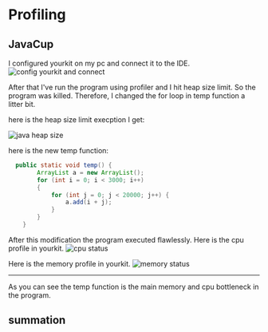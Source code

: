 # Profiling 

## JavaCup

I configured yourkit on my pc and connect it to the IDE. 
![config yourkit and connect](https://user-images.githubusercontent.com/45316558/235088191-7a18f261-9f58-4847-906e-dea192e7bb62.png)

After that I've run the program using profiler and I hit heap size limit. So the program was killed. Therefore, I changed the for loop in temp function a litter bit.

here is the heap size limit execption I get:

![java heap size](https://user-images.githubusercontent.com/45316558/235088722-cb23d8b7-02b8-47b5-844a-9fd3727fafcb.png)


here is the new temp function:

``` java
  public static void temp() {
        ArrayList a = new ArrayList();
        for (int i = 0; i < 3000; i++)
        {
            for (int j = 0; j < 20000; j++) {
                a.add(i + j);
            }
        }
    }
```

After this modification the program executed flawlessly.
Here is the cpu profile in yourkit.
![cpu status](https://user-images.githubusercontent.com/45316558/235089248-a93c7ad4-442f-4ab8-9627-f0d5215da400.png)

Here is the memory profile in yourkit.
![memory status](https://user-images.githubusercontent.com/45316558/235089350-31b03955-fa01-450f-859b-aa90ad329956.png)

----------------

As you can see the temp function is the main memory and cpu bottleneck in the program.

## summation

